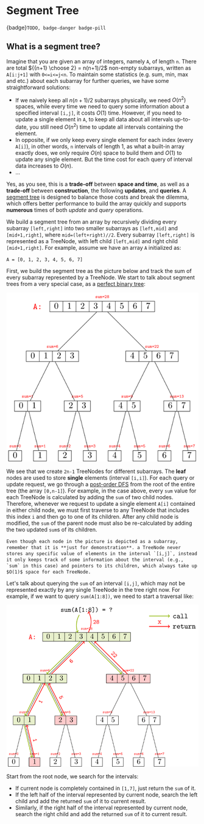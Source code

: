 # Segment Tree

{badge}`TODO, badge-danger badge-pill`

## What is a segment tree?

Imagine that you are given an array of integers, namely `A`, of length `n`. There are total ${{n+1} \choose 2} = n(n+1)/2$ non-empty subarrays, written as `A[i:j+1]` with `0<=i<=j<n`. To maintain some statistics (e.g. sum, min, max and etc.) about each subarray for further queries, we have some straightforward solutions:

- If we naively keep all $n(n+1)/2$ subarrays physically, we need $O(n^2)$ spaces, while every time we need to query some information about a specified interval `[i,j]`, it costs $O(1)$ time. However, if you need to update a single element in `A`, to keep all data about all intervals up-to-date, you still need $O(n^2)$ time to update all intervals containing the element. 
- In opposite, if we only keep every single element for each index (every `A[i]`), in other words, `n` intervals of length 1, as what a built-in array exactly does, we only require $O(n)$ space to build them and $O(1)$ to update any single element. But the time cost for each query of interval data increases to $O(n)$.
- ...

Yes, as you see, this is a **trade-off** between **space and time**, as well as a **trade-off** between **construction**, the following **updates**, and **queries**. A [segment tree](https://en.wikipedia.org/wiki/Segment_tree) is designed to balance those costs and break the dilemma, which offers better performance to build the array quickly and supports **numerous** times of both *update* and *query* operations. 

We build a segment tree from an array by recursively dividing every subarray `[left,right]` into two smaller subarrays as `[left,mid]` and `[mid+1,right]`, where `mid=(left+right)//2`. Every subarray `[left,right]` is represented as a TreeNode, with left child `[left,mid]` and right child `[mid+1,right]`. For example, assume we have an array `A` initialized as:

```
A = [0, 1, 2, 3, 4, 5, 6, 7]
```

First, we build the segment tree as the picture below and track the sum of every subarray represented by a TreeNode. We start to talk about segment trees from a very special case, as a [perfect binary tree](https://www.programiz.com/dsa/perfect-binary-tree):

![](../images/segtree-full.png)

We see that we create `2n-1` TreeNodes for different subarrays. The **leaf** nodes are used to store **single** elements (interval `[i,i]`). For each query or update request, we go through a [post-order DFS](https://en.wikipedia.org/wiki/Tree_traversal#Post-order,_LRN) from the root of the entire tree (the array `[0,n-1]`). For example, in the case above, every `sum` value for each TreeNode is calculated by adding the `sum` of two child nodes. Therefore, whenever we request to update a single element `A[i]` contained in either child node, we must first traverse to any TreeNode that includes this index `i` and then go to one of its children. After any child node is modified, the `sum` of the parent node must also be re-calculated by adding the two updated `sum`s of its children.

````{note}
Even though each node in the picture is depicted as a subarray, remember that it is **just for demonstration**. a TreeNode never stores any specific value of elements in the interval `[i,j]`, instead it only keeps track of some information about the interval (e.g., `sum` in this case) and pointers to its children, which always take up $O(1)$ space for each TreeNode.
````

Let's talk about querying the `sum` of an interval `[i,j]`, which may not be represented exactly by any single TreeNode in the tree right now. For example, if we want to query `sum(A[1:8])`, we need to start a traversal like:

![](../images/segtree-query.png)

Start from the root node, we search for the intervals:

- If current node is completely contained in `[1,7]`, just return the `sum` of it.
- If the left half of the interval represented by current node, search the left child and add the returned `sum` of it to current result.
- Similarly, if the right half of the interval represented by current node, search the right child and add the returned `sum` of it to current result.

